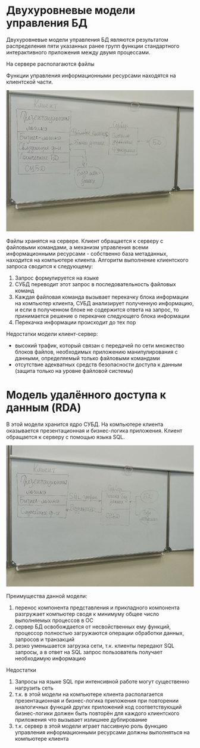 # Двухуровневые модели управления БД

Двухуровневые модели управления БД являются результатом распределения пяти указанных ранее групп функции стандартного интерактивного приложения между двумя процессами. 

На сервере располагаются файлы

Функции управления информационными ресурсами находятся на клиентской части.

![image](./img/2022-10-27.jpg)

Файлы хранятся на сервере. Клиент обращается к серверу с файловыми командами, а механизм управления всеми информационными ресурсами - собственно база метаданных, находится на компьютере клиента. Алгоритм выполнение клиентского запроса сводится к следующему:

1. Запрос формулируется на языке
2. СУБД переводит этот запрос в последовательность файловых команд
3. Каждая файловая команда вызывает перекачку блока информации на компьютер клиента, СУБД анализирует полученную информацию, и если в полученном блоке не содержится ответа на запрос, то принимается решение о перекачке следующего блока информации
4. Перекачка информации происходит до тех пор

Недостатки модели клиент-сервер:

- высокий трафик, который связан с передачей по сети множество блоков файлов, необходимых приложению манипулирования с данными, определяемый только файловыми командами
- отсутствие адекватных средств безопасности доступа к данным (защита только на уровне файловой системы)

# Модель удалённого доступа к данным (RDA)

В этой модели хранится ядро СУБД. На компьютере клиента оказывается презентационная и бизнес-логика приложения. Клиент обращается к серверу с помощью языка SQL.

![img](./img/2022-10-27-1.jpg)

Преимущества данной модели:

1. перенос компонента представления и прикладного компонента разгружает компьютер сводя к минимуму общее число выполняемых процессов в ОС
2. сервер БД освобождается от несвойственных ему функций, процессор полностью загружаются операции обработки данных, запросов и транзакций
3. резко уменьшается загрузка сети, т.к. клиенты передают SQL запросы, а в ответ на SQL запрос пользователь получает необходимую информацию

Недостатки

1. Запросы на языке SQL при интенсивной работе могут существенно нагрузить сеть
2. т.к. в этой модели на компьютере клиента располагается презентационная и бизнес-логика приложения при повторении аналогичных функций других приложений код соответствующий бизнес-логики должен быть повторён для каждого клиентского приложения что вызывает излишнее дублирование
3. т.к. сервер в этой модели играет пассивную роль функцию управления информационными ресурсами должны выполняться на компьютере клиента